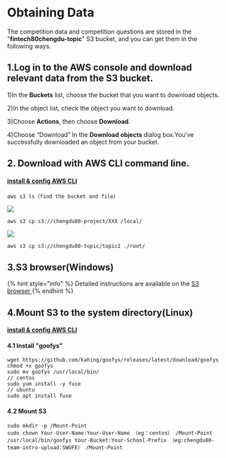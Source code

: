 # Obtaining  Data

The competition data and competition questions are stored in the  "**fintech80chengdu-topic**"  S3 bucket, and you can get them in the following ways.

## 1.Log in to the AWS console and download relevant data from the S3 bucket.

1\)In the **Buckets** list, choose the bucket that you want to download objects.

2\)In the object list, check the object you want to download.

3\)Choose **Actions**, then choose **Download**.

4\)Choose “Download” In the **Download objects** dialog box.You've successfully downloaded an object from your bucket.

## 2. Download with AWS CLI command line.

#### [**install & config AWS CLI**](../../service-documents/aws-cli.md)

```text
aws s3 ls（find the bucket and file）
```

![](../../.gitbook/assets/image%20%2899%29.png) 

```text
aws s3 cp s3://chengdu80-project/XXX /local/
```

![](../../.gitbook/assets/1603077877-1-.png) 

```text
aws s3 cp s3://chengdu80-topic/topic1 ./root/
```

##  3.S3 browser\(Windows\)

{% hint style="info" %}
Detailed instructions are available on the [S3 browser ](https://s3browser.com/s3browser-first-run.aspx)
{% endhint %}

##  4.Mount S3 to the system directory\(Linux\)

####  [**install & config AWS CLI**](../../service-documents/aws-cli.md)

#### 4.1 Install  "goofys" 

```text
wget https://github.com/kahing/goofys/releases/latest/download/goofys
chmod +x goofys
sudo mv goofys /usr/local/bin/
// centos
sudo yum install -y fuse
// ubuntu
sudo apt install fuse
```

####  4.2 Mount S3

```text
sudo mkdir -p /Mount-Point 
sudo chown Your-User-Name:Your-User-Name （eg：centos） /Mount-Point
/usr/local/bin/goofys Your-Bucket:Your-School-Prefix （eg:chengdu80-team-intro-upload:SWUFE） /Mount-Point
```

